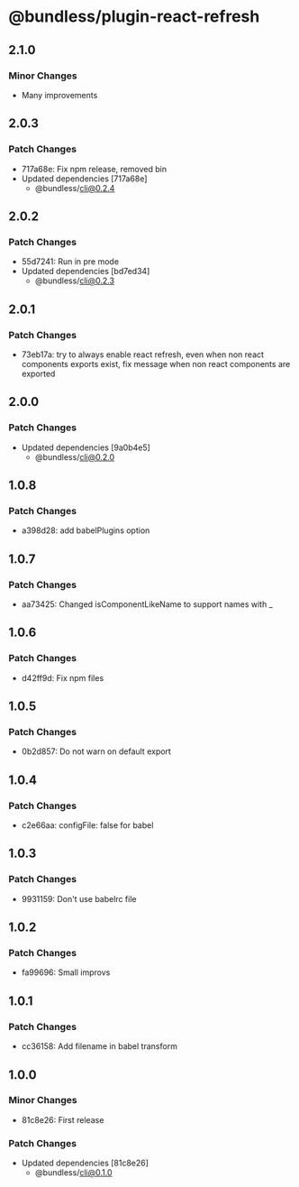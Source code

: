 # @bundless/plugin-react-refresh

## 2.1.0

### Minor Changes

-   Many improvements

## 2.0.3

### Patch Changes

-   717a68e: Fix npm release, removed bin
-   Updated dependencies [717a68e]
    -   @bundless/cli@0.2.4

## 2.0.2

### Patch Changes

-   55d7241: Run in pre mode
-   Updated dependencies [bd7ed34]
    -   @bundless/cli@0.2.3

## 2.0.1

### Patch Changes

-   73eb17a: try to always enable react refresh, even when non react components exports exist, fix message when non react components are exported

## 2.0.0

### Patch Changes

-   Updated dependencies [9a0b4e5]
    -   @bundless/cli@0.2.0

## 1.0.8

### Patch Changes

-   a398d28: add babelPlugins option

## 1.0.7

### Patch Changes

-   aa73425: Changed isComponentLikeName to support names with \_

## 1.0.6

### Patch Changes

-   d42ff9d: Fix npm files

## 1.0.5

### Patch Changes

-   0b2d857: Do not warn on default export

## 1.0.4

### Patch Changes

-   c2e66aa: configFile: false for babel

## 1.0.3

### Patch Changes

-   9931159: Don't use babelrc file

## 1.0.2

### Patch Changes

-   fa99696: Small improvs

## 1.0.1

### Patch Changes

-   cc36158: Add filename in babel transform

## 1.0.0

### Minor Changes

-   81c8e26: First release

### Patch Changes

-   Updated dependencies [81c8e26]
    -   @bundless/cli@0.1.0

